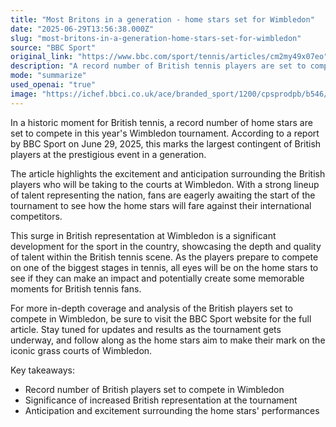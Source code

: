 ```yaml
---
title: "Most Britons in a generation - home stars set for Wimbledon"
date: "2025-06-29T13:56:38.000Z"
slug: "most-britons-in-a-generation-home-stars-set-for-wimbledon"
source: "BBC Sport"
original_link: "https://www.bbc.com/sport/tennis/articles/cm2my49x07eo"
description: "A record number of British tennis players are set to compete in this year's Wimbledon tournament, marking a significant moment for British tennis with increased representation and anticipation for the home stars' performances."
mode: "summarize"
used_openai: "true"
image: "https://ichef.bbci.co.uk/ace/branded_sport/1200/cpsprodpb/b546/live/4bf093b0-54ca-11f0-bbb4-7b9a23219fce.jpg"
---
```


In a historic moment for British tennis, a record number of home stars are set to compete in this year's Wimbledon tournament. According to a report by BBC Sport on June 29, 2025, this marks the largest contingent of British players at the prestigious event in a generation.

The article highlights the excitement and anticipation surrounding the British players who will be taking to the courts at Wimbledon. With a strong lineup of talent representing the nation, fans are eagerly awaiting the start of the tournament to see how the home stars will fare against their international competitors.

This surge in British representation at Wimbledon is a significant development for the sport in the country, showcasing the depth and quality of talent within the British tennis scene. As the players prepare to compete on one of the biggest stages in tennis, all eyes will be on the home stars to see if they can make an impact and potentially create some memorable moments for British tennis fans.

For more in-depth coverage and analysis of the British players set to compete in Wimbledon, be sure to visit the BBC Sport website for the full article. Stay tuned for updates and results as the tournament gets underway, and follow along as the home stars aim to make their mark on the iconic grass courts of Wimbledon.

Key takeaways:
- Record number of British players set to compete in Wimbledon
- Significance of increased British representation at the tournament
- Anticipation and excitement surrounding the home stars' performances